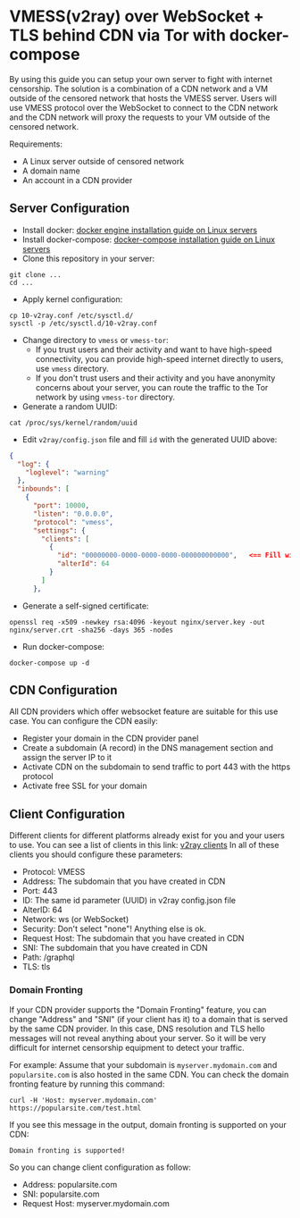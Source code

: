# VMESS(v2ray) over WebSocket + TLS behind CDN  via Tor with docker-compose
By using this guide you can setup your own server to fight with internet censorship.
The solution is a combination of a CDN network and a VM outside of the censored network that hosts the VMESS server.
Users will use VMESS protocol over the WebSocket to connect to the CDN network and the CDN network will proxy the requests to your VM outside of the censored network.

Requirements:
- A Linux server outside of censored network
- A domain name
- An account in a CDN provider

## Server Configuration
- Install docker: [docker engine installation guide on Linux servers](https://docs.docker.com/engine/install/#server "Install docker engine on Linux servers")
- Install docker-compose: [docker-compose installation guide on Linux servers](https://docs.docker.com/compose/install/other/#on-linux "Install docker-compose on Linux servers")
- Clone this repository in your server:
```shell
git clone ...
cd ...
```
- Apply kernel configuration:
```shell
cp 10-v2ray.conf /etc/sysctl.d/
sysctl -p /etc/sysctl.d/10-v2ray.conf
```
- Change directory to `vmess` or `vmess-tor`:
	- If you trust users and their activity and want to have high-speed connectivity, you can provide high-speed internet directly to users, use `vmess` directory.
	- If you don't trust users and their activity and you have anonymity concerns about your server, you can route the traffic to the Tor network by using `vmess-tor` directory.
- Generate a random UUID:
```shell
cat /proc/sys/kernel/random/uuid
```
- Edit `v2ray/config.json` file and fill `id` with the generated UUID above:
```json
{
  "log": {
    "loglevel": "warning"
  },
  "inbounds": [
    {
      "port": 10000,
      "listen": "0.0.0.0",
      "protocol": "vmess",
      "settings": {
        "clients": [
          {
            "id": "00000000-0000-0000-0000-000000000000",   <== Fill with the generated UUID
            "alterId": 64
          }
        ]
      },
```
- Generate a self-signed certificate:
```shell
openssl req -x509 -newkey rsa:4096 -keyout nginx/server.key -out nginx/server.crt -sha256 -days 365 -nodes
```
- Run docker-compose:
```shell
docker-compose up -d
```

## CDN Configuration
All CDN providers which offer websocket feature are suitable for this use case. You can configure the CDN easily:
- Register your domain in the CDN provider panel
- Create a subdomain (A record) in the DNS management section and assign the server IP to it
- Activate CDN on the subdomain to send traffic to port 443 with the https protocol
- Activate free SSL for your domain

## Client Configuration
Different clients for different platforms already exist for you and your users to use.
You can see a list of clients in this link: [v2ray clients](https://www.v2ray.com/en/awesome/tools.html "v2ray clients")
In all of these clients you should configure these parameters:
- Protocol: VMESS
- Address: The subdomain that you have created in CDN
- Port: 443
- ID: The same id parameter (UUID) in v2ray config.json file
- AlterID: 64
- Network: ws (or WebSocket)
- Security: Don't select "none"! Anything else is ok.
- Request Host: The subdomain that you have created in CDN
- SNI: The subdomain that you have created in CDN
- Path: /graphql
- TLS: tls

### Domain Fronting
If your CDN provider supports the "Domain Fronting" feature, you can change "Address" and "SNI" (if your client has it) to a domain that is served by the same CDN provider. In this case, DNS resolution and TLS hello messages will not reveal anything about your server. So it will be very difficult for internet censorship equipment to detect your traffic.

For example:
Assume that your subdomain is `myserver.mydomain.com` and `popularsite.com` is also hosted in the same CDN.
You can check the domain fronting feature by running this command:
```shell
curl -H 'Host: myserver.mydomain.com' https://popularsite.com/test.html
```
If you see this message in the output, domain fronting is supported on your CDN:
```
Domain fronting is supported!
```
So you can change client configuration as follow:
- Address: popularsite.com
- SNI: popularsite.com
- Request Host: myserver.mydomain.com
